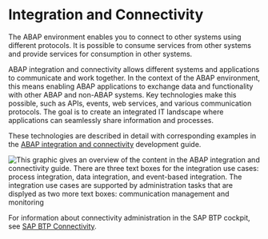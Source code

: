 <!-- loio5f94381ecc8d4841ae6481be9d4d0d31 -->

# Integration and Connectivity

The ABAP environment enables you to connect to other systems using different protocols. It is possible to consume services from other systems and provide services for consumption in other systems.



ABAP integration and connectivity allows different systems and applications to communicate and work together. In the context of the ABAP environment, this means enabling ABAP applications to exchange data and functionality with other ABAP and non-ABAP systems. Key technologies make this possible, such as APIs, events, web services, and various communication protocols. The goal is to create an integrated IT landscape where applications can seamlessly share information and processes.

These technologies are described in detail with corresponding examples in the [ABAP integration and connectivity](https://help.sap.com/docs/abap-cloud/abap-integration-connectivity/abap-integration-and-connectivity) development guide.

![This graphic gives an overview of the content in the ABAP integration and connectivity guide. There are three text boxes
							for the integration use cases: process integration, data integration, and event-based integration. The integration use
							cases are supported by administration tasks that are displyed as two more text boxes: communication management and
							monitoring](images/Image_Map_Overview_of_the_ABAP_Integration_and_Connectivity_Guide_3864c49.png)



For information about connectivity administration in the SAP BTP cockpit, see [SAP BTP Connectivity](https://help.sap.com/docs/connectivity/sap-btp-connectivity-cf/connectivity?version=Cloud).

